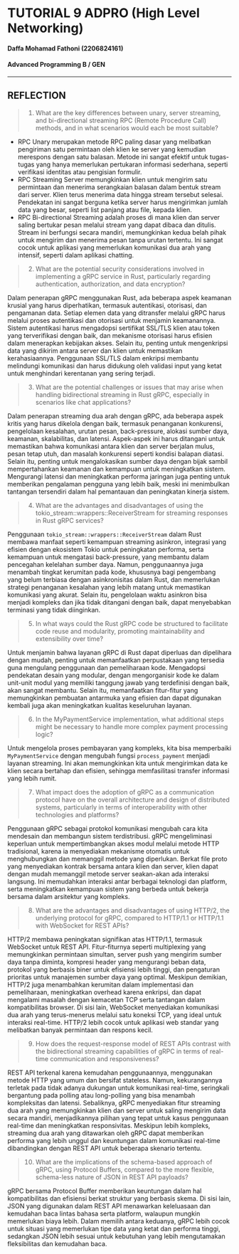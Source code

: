 # TUTORIAL 9 ADPRO  (High Level Networking)
#### Daffa Mohamad Fathoni (2206824161)
#### Advanced Programming B / GEN

<hr>

## REFLECTION

>1. What are the key differences between unary, server streaming, and bi-directional streaming RPC (Remote Procedure Call) methods, and in what scenarios would each be most suitable?

- RPC Unary merupakan metode RPC paling dasar yang melibatkan pengiriman satu permintaan oleh klien ke server yang kemudian merespons dengan satu balasan. Metode ini sangat efektif untuk tugas-tugas yang hanya memerlukan pertukaran informasi sederhana, seperti verifikasi identitas atau pengisian formulir.
- RPC Streaming Server memungkinkan klien untuk mengirim satu permintaan dan menerima serangkaian balasan dalam bentuk stream dari server. Klien terus menerima data hingga stream tersebut selesai. Pendekatan ini sangat berguna ketika server harus mengirimkan jumlah data yang besar, seperti list panjang atau file, kepada klien.
- RPC Bi-directional Streaming adalah proses di mana klien dan server saling bertukar pesan melalui stream yang dapat dibaca dan ditulis. Stream ini berfungsi secara mandiri, memungkinkan kedua belah pihak untuk mengirim dan menerima pesan tanpa urutan tertentu. Ini sangat cocok untuk aplikasi yang memerlukan komunikasi dua arah yang intensif, seperti dalam aplikasi chatting.

>2. What are the potential security considerations involved in implementing a gRPC service in Rust, particularly regarding authentication, authorization, and data encryption?

Dalam penerapan gRPC menggunakan Rust, ada beberapa aspek keamanan krusial yang harus diperhatikan, termasuk autentikasi, otorisasi, dan pengamanan data. Setiap elemen data yang ditransfer melalui gRPC harus melalui proses autentikasi dan otorisasi untuk menjamin keamanannya. Sistem autentikasi harus mengadopsi sertifikat SSL/TLS klien atau token yang terverifikasi dengan baik, dan mekanisme otorisasi harus efisien dalam menerapkan kebijakan akses. Selain itu, penting untuk mengenkripsi data yang dikirim antara server dan klien untuk memastikan kerahasiaannya. Penggunaan SSL/TLS dalam enkripsi membantu melindungi komunikasi dan harus didukung oleh validasi input yang ketat untuk menghindari kerentanan yang sering terjadi.

>3. What are the potential challenges or issues that may arise when handling bidirectional streaming in Rust gRPC, especially in scenarios like chat applications?

Dalam penerapan streaming dua arah dengan gRPC, ada beberapa aspek kritis yang harus dikelola dengan baik, termasuk penanganan konkurensi, pengelolaan kesalahan, urutan pesan, back-pressure, alokasi sumber daya, keamanan, skalabilitas, dan latensi. Aspek-aspek ini harus ditangani untuk memastikan bahwa komunikasi antara klien dan server berjalan mulus, pesan tetap utuh, dan masalah konkurensi seperti kondisi balapan diatasi. Selain itu, penting untuk mengalokasikan sumber daya dengan bijak sambil mempertahankan keamanan dan kemampuan untuk meningkatkan sistem. Mengurangi latensi dan meningkatkan performa jaringan juga penting untuk memberikan pengalaman pengguna yang lebih baik, meski ini menimbulkan tantangan tersendiri dalam hal pemantauan dan peningkatan kinerja sistem.

>4. What are the advantages and disadvantages of using the tokio_stream::wrappers::ReceiverStream for streaming responses in Rust gRPC services?

Penggunaan `tokio_stream::wrappers::ReceiverStream` dalam Rust membawa manfaat seperti kemampuan streaming asinkron, integrasi yang efisien dengan ekosistem Tokio untuk peningkatan performa, serta kemampuan untuk mengatasi back-pressure, yang membantu dalam pencegahan kelelahan sumber daya. Namun, penggunaannya juga menambah tingkat kerumitan pada kode, khususnya bagi pengembang yang belum terbiasa dengan asinkronisitas dalam Rust, dan memerlukan strategi penanganan kesalahan yang lebih matang untuk memastikan komunikasi yang akurat. Selain itu, pengelolaan waktu asinkron bisa menjadi kompleks dan jika tidak ditangani dengan baik, dapat menyebabkan terminasi yang tidak diinginkan.

>5. In what ways could the Rust gRPC code be structured to facilitate code reuse and modularity, promoting maintainability and extensibility over time?

Untuk menjamin bahwa layanan gRPC di Rust dapat diperluas dan dipelihara dengan mudah, penting untuk memanfaatkan perpustakaan yang tersedia guna mengulang penggunaan dan pemeliharaan kode. Mengadopsi pendekatan desain yang modular, dengan mengorganisir kode ke dalam unit-unit modul yang memiliki tanggung jawab yang terdefinisi dengan baik, akan sangat membantu. Selain itu, memanfaatkan fitur-fitur yang memungkinkan pembuatan antarmuka yang efisien dan dapat digunakan kembali juga akan meningkatkan kualitas keseluruhan layanan.

>6. In the MyPaymentService implementation, what additional steps might be necessary to handle more complex payment processing logic?

Untuk mengelola proses pembayaran yang kompleks, kita bisa memperbaiki `MyPaymentService` dengan mengubah fungsi `process_payment` menjadi layanan streaming. Ini akan memungkinkan kita untuk mengirimkan data ke klien secara bertahap dan efisien, sehingga memfasilitasi transfer informasi yang lebih rumit.

>7. What impact does the adoption of gRPC as a communication protocol have on the overall architecture and design of distributed systems, particularly in terms of interoperability with other technologies and platforms?

Penggunaan gRPC sebagai protokol komunikasi mengubah cara kita mendesain dan membangun sistem terdistribusi. gRPC mengeliminasi keperluan untuk mempertimbangkan akses modul melalui metode HTTP tradisional, karena ia menyediakan mekanisme otomatis untuk menghubungkan dan memanggil metode yang diperlukan. Berkat file proto yang menyediakan kontrak bersama antara klien dan server, klien dapat dengan mudah memanggil metode server seakan-akan ada interaksi langsung. Ini memudahkan interaksi antar berbagai teknologi dan platform, serta meningkatkan kemampuan sistem yang berbeda untuk bekerja bersama dalam arsitektur yang kompleks.

>8. What are the advantages and disadvantages of using HTTP/2, the underlying protocol for gRPC, compared to HTTP/1.1 or HTTP/1.1 with WebSocket for REST APIs?

HTTP/2 membawa peningkatan signifikan atas HTTP/1.1, termasuk WebSocket untuk REST API. Fitur-fiturnya seperti multiplexing yang memungkinkan permintaan simultan, server push yang mengirim sumber daya tanpa diminta, kompresi header yang mengurangi beban data, protokol yang berbasis biner untuk efisiensi lebih tinggi, dan pengaturan prioritas untuk manajemen sumber daya yang optimal. Meskipun demikian, HTTP/2 juga menambahkan kerumitan dalam implementasi dan pemeliharaan, meningkatkan overhead karena enkripsi, dan dapat mengalami masalah dengan kemacetan TCP serta tantangan dalam kompatibilitas browser. Di sisi lain, WebSocket menyediakan komunikasi dua arah yang terus-menerus melalui satu koneksi TCP, yang ideal untuk interaksi real-time. HTTP/2 lebih cocok untuk aplikasi web standar yang melibatkan banyak permintaan dan respons kecil.

>9. How does the request-response model of REST APIs contrast with the bidirectional streaming capabilities of gRPC in terms of real-time communication and responsiveness?

REST API terkenal karena kemudahan penggunaannya, menggunakan metode HTTP yang umum dan bersifat stateless. Namun, kekurangannya terletak pada tidak adanya dukungan untuk komunikasi real-time, seringkali bergantung pada polling atau long-polling yang bisa menambah kompleksitas dan latensi. Sebaliknya, gRPC menyediakan fitur streaming dua arah yang memungkinkan klien dan server untuk saling mengirim data secara mandiri, menjadikannya pilihan yang tepat untuk kasus penggunaan real-time dan meningkatkan responsivitas. Meskipun lebih kompleks, streaming dua arah yang ditawarkan oleh gRPC dapat memberikan performa yang lebih unggul dan keuntungan dalam komunikasi real-time dibandingkan dengan REST API untuk beberapa skenario tertentu.

>10. What are the implications of the schema-based approach of gRPC, using Protocol Buffers, compared to the more flexible, schema-less nature of JSON in REST API payloads?

gRPC bersama Protocol Buffer memberikan keuntungan dalam hal kompatibilitas dan efisiensi berkat struktur yang berbasis skema. Di sisi lain, JSON yang digunakan dalam REST API menawarkan keleluasaan dan kemudahan baca lintas bahasa serta platform, walaupun mungkin memerlukan biaya lebih. Dalam memilih antara keduanya, gRPC lebih cocok untuk situasi yang memerlukan tipe data yang ketat dan performa tinggi, sedangkan JSON lebih sesuai untuk kebutuhan yang lebih mengutamakan fleksibilitas dan kemudahan baca.